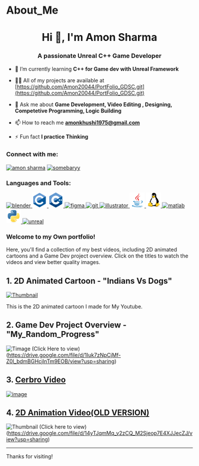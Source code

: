 # About_Me
<h1 align="center">Hi 👋, I'm Amon Sharma</h1>
<h3 align="center">A passionate Unreal C++ Game Developer</h3>

- 🌱 I’m currently learning **C++ for Game dev with Unreal Framework**

- 👨‍💻 All of my projects are available at [https://github.com/Amon20044/PortFolio_GDSC.git](https://github.com/Amon20044/PortFolio_GDSC.git)

- 💬 Ask me about **Game Development, Video Editing , Designing, Competetive Programming, Logic Building**

- 📫 How to reach me **amonkhushi1975@gmail.com**

- ⚡ Fun fact **I practice Thinking**

<h3 align="left">Connect with me:</h3>
<p align="left">
<a href="https://linkedin.com/in/amon sharma" target="blank"><img align="center" src="https://raw.githubusercontent.com/rahuldkjain/github-profile-readme-generator/master/src/images/icons/Social/linked-in-alt.svg" alt="amon sharma" height="30" width="40" /></a>
<a href="https://www.youtube.com/c/somebaryy" target="blank"><img align="center" src="https://raw.githubusercontent.com/rahuldkjain/github-profile-readme-generator/master/src/images/icons/Social/youtube.svg" alt="somebaryy" height="30" width="40" /></a>
</p>

<h3 align="left">Languages and Tools:</h3>
<p align="left"> <a href="https://www.blender.org/" target="_blank" rel="noreferrer"> <img src="https://download.blender.org/branding/community/blender_community_badge_white.svg" alt="blender" width="40" height="40"/> </a> <a href="https://www.cprogramming.com/" target="_blank" rel="noreferrer"> <img src="https://raw.githubusercontent.com/devicons/devicon/master/icons/c/c-original.svg" alt="c" width="40" height="40"/> </a> <a href="https://www.w3schools.com/cpp/" target="_blank" rel="noreferrer"> <img src="https://raw.githubusercontent.com/devicons/devicon/master/icons/cplusplus/cplusplus-original.svg" alt="cplusplus" width="40" height="40"/> </a> <a href="https://www.figma.com/" target="_blank" rel="noreferrer"> <img src="https://www.vectorlogo.zone/logos/figma/figma-icon.svg" alt="figma" width="40" height="40"/> </a> <a href="https://git-scm.com/" target="_blank" rel="noreferrer"> <img src="https://www.vectorlogo.zone/logos/git-scm/git-scm-icon.svg" alt="git" width="40" height="40"/> </a> <a href="https://www.adobe.com/in/products/illustrator.html" target="_blank" rel="noreferrer"> <img src="https://www.vectorlogo.zone/logos/adobe_illustrator/adobe_illustrator-icon.svg" alt="illustrator" width="40" height="40"/> </a> <a href="https://www.java.com" target="_blank" rel="noreferrer"> <img src="https://raw.githubusercontent.com/devicons/devicon/master/icons/java/java-original.svg" alt="java" width="40" height="40"/> </a> <a href="https://www.linux.org/" target="_blank" rel="noreferrer"> <img src="https://raw.githubusercontent.com/devicons/devicon/master/icons/linux/linux-original.svg" alt="linux" width="40" height="40"/> </a> <a href="https://www.mathworks.com/" target="_blank" rel="noreferrer"> <img src="https://upload.wikimedia.org/wikipedia/commons/2/21/Matlab_Logo.png" alt="matlab" width="40" height="40"/> </a> <a href="https://www.python.org" target="_blank" rel="noreferrer"> <img src="https://raw.githubusercontent.com/devicons/devicon/master/icons/python/python-original.svg" alt="python" width="40" height="40"/> </a> <a href="https://unrealengine.com/" target="_blank" rel="noreferrer"> <img src="https://raw.githubusercontent.com/kenangundogan/fontisto/036b7eca71aab1bef8e6a0518f7329f13ed62f6b/icons/svg/brand/unreal-engine.svg" alt="unreal" width="40" height="40"/> </a> </p>

<h3 align="left">Welcome to my Own portfolio!</h3>
 Here, you'll find a collection of my best videos, including 2D animated cartoons and a Game Dev project overview. Click on the titles to watch the videos and view better quality images.

## 1. 2D Animated Cartoon - "Indians Vs Dogs"
[![Thumbnail](https://i.ytimg.com/an_webp/w8Dyvqi1KLA/mqdefault_6s.webp?du=3000&sqp=CIDb36gG&rs=AOn4CLDEJELZoa61GQ37n82lOKdLbFKBZA)](https://youtu.be/EVK4XeHpms0?si=lqt7M-kxTzpdXy6w)

This is the 2D animated cartoon I made for My Youtube.

## 2. Game Dev Project Overview - "My_Random_Progress"
![Timage](https://github.com/Amon20044/PortFolio_GDSC/assets/111745899/3df9e1d7-a1d0-4b8b-8f69-3d643dd15c3a)
(Click Here to view)(https://drive.google.com/file/d/1Iuk7zNpCjMf-Z0l_bdmBGHcjlnTm9EOB/view?usp=sharing)

## 3. [Cerbro Video](link_to_video)
[![image](https://th.bing.com/th/id/OIP.QeQsR_snvUmXetR2HdVAhAHaHa?w=176&h=180&c=7&r=0&o=5&dpr=1.4&pid=1.7)](https://drive.google.com/file/d/1xsjWnoCiHJj_9nsDDuMf6HnM3D-a_OgL/view?usp=drive_link)

## 4. [2D Animation Video(OLD VERSION)](link_to_video)
![Thumbnail](https://github.com/Amon20044/PortFolio_GDSC/assets/111745899/a4b22d3d-c0d3-40ce-b485-3121bd8e31f5)
(Click here to view)(https://drive.google.com/file/d/14yTJqmMq_v2zCQ_M2Sjeop7E4XJJecZJ/view?usp=sharing)

---
Thanks for visiting!

